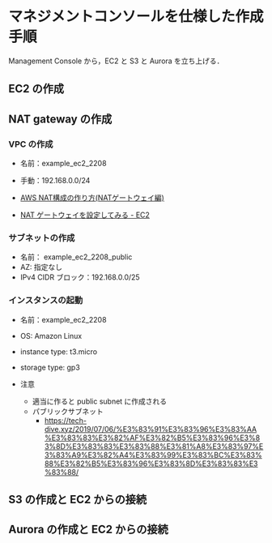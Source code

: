 # マネジメントコンソールを仕様した作成手順

Management Console から，EC2 と S3 と Aurora を立ち上げる．

## EC2 の作成

## NAT gateway の作成

### VPC の作成
- 名前：example_ec2_2208
- 手動：192.168.0.0/24


- [AWS NAT構成の作り方(NATゲートウェイ編)](https://qiita.com/TK1989/items/5d9bd5d49708c02dff3f)
- [NAT ゲートウェイを設定してみる - EC2](https://qiita.com/leomaro7/items/52147ee88c6da11048e2)

### サブネットの作成
- 名前： example_ec2_2208_public
- AZ: 指定なし
- IPv4 CIDR ブロック：192.168.0.0/25





### インスタンスの起動
- 名前：example_ec2_2208
- OS: Amazon Linux
- instance type: t3.micro
- storage type: gp3

- 注意
    - 適当に作ると public subnet に作成される
    - パブリックサブネット
        - https://tech-dive.xyz/2019/07/06/%E3%83%91%E3%83%96%E3%83%AA%E3%83%83%E3%82%AF%E3%82%B5%E3%83%96%E3%83%8D%E3%83%83%E3%83%88%E3%81%A8%E3%83%97%E3%83%A9%E3%82%A4%E3%83%99%E3%83%BC%E3%83%88%E3%82%B5%E3%83%96%E3%83%8D%E3%83%83%E3%83%88/

## S3 の作成と EC2 からの接続

## Aurora の作成と EC2 からの接続

